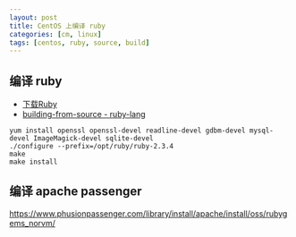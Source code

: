 ```yaml
---
layout: post
title: CentOS 上编译 ruby
categories: [cm, linux]
tags: [centos, ruby, source, build]
---
```



## 编译 ruby


* [下载Ruby](https://www.ruby-lang.org/en/downloads/)
* [building-from-source - ruby-lang](https://www.ruby-lang.org/en/documentation/installation/#building-from-source)

~~~ shell
yum install openssl openssl-devel readline-devel gdbm-devel mysql-devel ImageMagick-devel sqlite-devel
./configure --prefix=/opt/ruby/ruby-2.3.4
make
make install
~~~


## 编译 apache passenger

<https://www.phusionpassenger.com/library/install/apache/install/oss/rubygems_norvm/>


